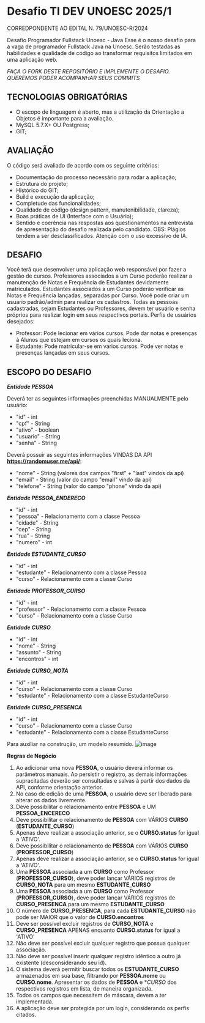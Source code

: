 # Desafio TI DEV UNOESC 2025/1
CORREDPONDENTE AO EDITAL N. 79/UNOESC-R/2024

Desafio Programador Fullstack Unoesc - Java
Esse é o nosso desafio para a vaga de programador Fullstack Java na Unoesc. Serão testadas as habilidades e qualidade de código ao transformar requisitos limitados em uma aplicação web.

*FAÇA O FORK DESTE REPOSITÓRIO E IMPLEMENTE O DESAFIO. QUEREMOS PODER ACOMPANHAR SEUS COMMITS*

## TECNOLOGIAS OBRIGATÓRIAS
* O escopo de linguagem é aberto, mas a utilização da Orientação a Objetos é importante para a avaliação.
* MySQL 5.7.X+ OU Postgress;
* GIT;

## AVALIAÇÃO
O código será avaliado de acordo com os seguinte critérios:

* Documentação do processo necessário para rodar a aplicação;
* Estrutura do projeto;
* Histórico do GIT;
* Build e execução da aplicação;
* Completude das funcionalidades;
* Qualidade de código (design pattern, manutenibilidade, clareza);
* Boas práticas de UI (Interface com o Usuário);
* Sentido e coerência nas respostas aos questionamentos na entrevista de apresentação do desafio realizada pelo candidato.
OBS: Plágios tendem a ser desclassificados. Atenção com o uso excessivo de IA.

## DESAFIO
Você terá que desenvolver uma aplicação web responsável por fazer a gestão de cursos. 
Professores associados a um Curso poderão realizar a manutenção de Notas e Frequência de Estudantes devidamente matriculados.
Estudantes associados a um Curso poderão verificar as Notas e Frequência lançadas, separadas por Curso.
Você pode criar um usuario padrão/admin para realizar os cadastros.
Todas as pessoas cadastradas, sejam Estudantes ou Professores, devem ter usuário e senha próprios para realizar login em seus respectivos portais.
Perfis de usuários desejados:
* Professor: Pode lecionar em vários cursos. Pode dar notas e presenças à Alunos que estejam em cursos os quais leciona.
* Estudante: Pode matricular-se em vários cursos. Pode ver notas e presenças lançadas em seus cursos.


## ESCOPO DO DESAFIO

**_Entidade PESSOA_**

Deverá ter as seguintes informações preenchidas MANUALMENTE pelo usuário:
* "id" - int
* "cpf" - String
* "ativo" - boolean
* "usuario" - String
* "senha" - String

Deverá possuir as seguintes informações VINDAS DA API **https://randomuser.me/api/**:
* "nome" - String (valores dos campos "first" + "last" vindos da api)
* "email" - String (valor do campo "email" vindo da api)
* "telefone" - String (valor do campo "phone" vindo da api)

**_Entidade PESSOA_ENDERECO_**
* "id" - int
* "pessoa" - Relacionamento com a classe Pessoa
* "cidade" - String
* "cep" - String
* "rua" - String
* "numero" - int

**_Entidade ESTUDANTE_CURSO_**
* "id" - int
* "estudante" - Relacionamento com a classe Pessoa
* "curso" - Relacionamento com a classe Curso

**_Entidade PROFESSOR_CURSO_**
* "id" - int
* "professor" - Relacionamento com a classe Pessoa
* "curso" - Relacionamento com a classe Curso

**_Entidade CURSO_**
* "id" - int
* "nome" - String
* "assunto" - String
* "encontros" - int

**_Entidade CURSO_NOTA_**
* "id" - int
* "curso" - Relacionamento com a classe Curso
* "estudante" - Relacionamento com a classe EstudanteCurso

**_Entidade CURSO_PRESENCA_**
* "id" - int
* "curso" - Relacionamento com a classe Curso
* "estudante" - Relacionamento com a classe EstudanteCurso
  
Para auxíliar na construção, um modelo resumido.
![image](https://github.com/user-attachments/assets/f7074aab-d03e-46a4-999e-460732a2de7e)


**Regras de Negócio**
1. Ao adicionar uma nova **PESSOA**, o usuário deverá informar os parâmetros manuais. Ao persistir o registro, as demais informações supracitadas deverão ser consultadas e salvas à partir dos dados da API, conforme orientação anterior.
2. No caso de edição de uma **PESSOA**, o usuário deve ser liberado para alterar os dados livremente.
3. Deve possibilitar o relacionamento entre **PESSOA** e UM **PESSOA_ENCERECO**
4. Deve possibilitar o relacionamento de **PESSOA** com VÁRIOS **CURSO** (**ESTUDANTE_CURSO**)
5. Apenas deve realizar a associação anterior, se o **CURSO.status** for igual a 'ATIVO'.
6. Deve possibilitar o relacionamento de **PESSOA** com VÁRIOS **CURSO** (**PROFESSOR_CURSO**)
7. Apenas deve realizar a associação anterior, se o **CURSO.status** for igual a 'ATIVO'.
8. Uma **PESSOA** associada a um **CURSO** como Professor (**PROFESSOR_CURSO**), deve poder lançar VÁRIOS registros de **CURSO_NOTA** para um mesmo **ESTUDANTE_CURSO**
9. Uma **PESSOA** associada a um **CURSO** como Professor (**PROFESSOR_CURSO**), deve poder lançar VÁRIOS registros de **CURSO_PRESENCA** para um mesmo **ESTUDANTE_CURSO**
10. O número de **CURSO_PRESENCA**, para cada **ESTUDANTE_CURSO** não pode ser MAIOR que o valor de **CURSO.encontros**
11. Deve ser possível excluir registros de **CURSO_NOTA** e **CURSO_PRESENCA** APENAS enquanto **CURSO.status** for igual a 'ATIVO'
12. Não deve ser possível excluir qualquer registro que possua qualquer associação.
13. Não deve ser possível inserir qualquer registro idêntico a outro já existente (desconsiderando seu id).
14. O sistema deverá permitir buscar todos os **ESTUDANTE_CURSO** armazenados em sua base, filtrando por **PESSOA.nome** ou **CURSO.nome**. Apresentar os dados de **PESSOA** e **CURSO* dos respectivos registros em lista, de maneira organizada.
15. Todos os campos que necessitem de máscara, devem a ter implementada.
16. A aplicação deve ser protegida por um login, considerando os perfis citados.

